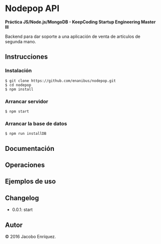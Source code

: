 # Nodepop API

**Práctica JS/Node.js/MongoDB - KeepCoding Startup Engineering Master III**

Backend para dar soporte a una aplicación de venta de artículos de segunda mano.

## Instrucciones

### Instalación

	$ git clone https://github.com/enanibus/nodepop.git
	$ cd nodepop
	$ npm install
      
### Arrancar servidor
	$ npm start
      
### Arrancar la base de datos
	$ npm run installDB
      

## Documentación


## Operaciones


## Ejemplos de uso


## Changelog

* 0.0.1: start


## Autor

&copy; 2016 Jacobo Enríquez.

